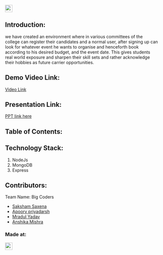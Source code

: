 

<a href="https://hack36.com"> <img src="https://cutt.ly/BuiltAtHack36" height=24px> </a>


## Introduction:
we have created an environment where in various committees of the college can register their candidates and a normal user, after signing up can look for whatever event he wants to organise and henceforth book according to his desired budget, and the event date. This gives students real world exposure and sharpen their skill sets and rather acknowledge their hobbies as future carrier opportunities.
  
  
## Demo Video Link:
  <a href="https://drive.google.com/file/d/1lpwQrsJ7rg3gmj90r6uvwHb7VHxZaNQR/view?usp=sharing">Video Link</a>
  
## Presentation Link:
  <a href="https://docs.google.com/presentation/d/1vnYqRhnFyaEm0X90SEKD-EbRm_AFWbRVssls6BXUBEY/edit?usp=sharing"> PPT link here </a>
  
  
## Table of Contents:

## Technology Stack:
  1) NodeJs
  2) MongoDB
  3) Express
  

## Contributors:

Team Name: Big Coders

* [Saksham Saxena](https://github.com/saksham12022002)
* [Apoorv priyadarsh](https://github.com/apoorv-tech)
* [Mradul Yadav](https://github.com/MradulYadav007)
* [Anshika Mishra](https://github.com/anshika20191099)

### Made at:
<a href="https://hack36.com"> <img src="https://cutt.ly/BuiltAtHack36" height=24px> </a>
